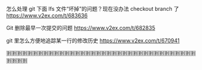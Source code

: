
怎么处理 git 下面 lfs 文件“坏掉”的问题？现在没办法 checkout branch 了 https://www.v2ex.com/t/683636

Git 删除最早一次提交的问题 https://www.v2ex.com/t/682835

git 里怎么方便地追踪某一行的修改历史 https://www.v2ex.com/t/670941

:u5272::u5272::u5272::u5272::u5272::u5272::u5272::u5272::u5272::u5272::u5272::u5272::u5272::u5272::u5272::u5272::u5272::u5272::u5272::u5272::u5272::u5272::u5272::u5272::u5272::u5272::u5272::u5272::u5272::u5272::u5272::u5272::u5272::u5272::u5272::u5272::u5272::u5272::u5272::u5272:
